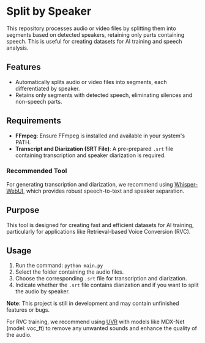 # Split by Speaker

This repository processes audio or video files by splitting them into segments based on detected speakers, retaining only parts containing speech. This is useful for creating datasets for AI training and speech analysis.

## Features
- Automatically splits audio or video files into segments, each differentiated by speaker.
- Retains only segments with detected speech, eliminating silences and non-speech parts.

## Requirements
- **FFmpeg**: Ensure FFmpeg is installed and available in your system's PATH.
- **Transcript and Diarization (SRT File)**: A pre-prepared `.srt` file containing transcription and speaker diarization is required.

### Recommended Tool
For generating transcription and diarization, we recommend using [Whisper-WebUI](https://github.com/jhj0517/Whisper-WebUI), which provides robust speech-to-text and speaker separation.

## Purpose
This tool is designed for creating fast and efficient datasets for AI training, particularly for applications like Retrieval-based Voice Conversion (RVC).

## Usage

1. Run the command: `python main.py`
2. Select the folder containing the audio files.
3. Choose the corresponding `.srt` file for transcription and diarization.
4. Indicate whether the `.srt` file contains diarization and if you want to split the audio by speaker.

**Note**: This project is still in development and may contain unfinished features or bugs.

For RVC training, we recommend using [UVR](https://github.com/Anjok07/ultimatevocalremovergui) with models like MDX-Net (model: voc_ft) to remove any unwanted sounds and enhance the quality of the audio.
